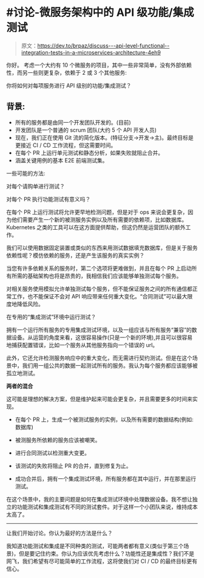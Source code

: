 # #讨论-微服务架构中的 API 级功能/集成测试

> 原文：<https://dev.to/brpaz/discuss---api-level-functional--integration-tests-in-a-microservices-architecture-4eh9>

你好。
考虑一个大约有 10 个微服务的项目，其中一些非常简单，没有外部依赖性，而另一些则更复杂，依赖于 2 或 3 个其他服务:

你将如何对每项服务进行 API 级别的功能/集成测试？

## 背景:

*   所有的服务都是由同一个开发团队开发的。(目前)
*   开发团队是一个普通的 scrum 团队(大约 5 个 API 开发人员)
*   现在，我们正在使用 Git 流的简化版本。(特征分支->开发->主)。最终目标是更接近 CI / CD 工作流程，但这需要时间。
*   在每个 PR 上运行单元测试和静态分析，如果失败就阻止合并。
*   涵盖关键用例的基本 E2E 前端测试集。

一些可能的方法:

对每个请购单进行测试？

对每个 PR 执行功能测试有意义吗？

在每个 PR 上运行测试将允许更早地检测问题，但是对于 ops 来说会更复杂，因为他们需要产生一个新的被测服务实例以及所有需要的依赖项，比如数据库。Kubernetes 之类的工具可以在这方面提供帮助，但这仍然是运营团队的额外工作。

我们可以使用数据固定装置或类似的东西来用测试数据填充数据库，但是关于服务依赖性呢？模仿依赖的服务，还是产生该服务的真实实例？

当您有许多依赖关系的服务时，第二个选项将更难做到，并且在每个 PR 上启动所有所需的基础架构也将是昂贵的，我相信我们应该能够单独测试每个服务。

对相关服务使用模拟允许单独测试每个服务，但不能保证服务之间的所有通信都正常工作，也不能保证不会对 API 响应带来任何重大变化。“合同测试”可以最大限度地降低风险。

在专用的“集成测试”环境中运行测试？

拥有一个运行所有服务的专用集成测试环境，以及一组应该与所有服务“兼容”的数据设备。从运营的角度来看，这很容易操作(只是一个新的环境),并且可以很容易地捕获配置错误，比如一个服务从其他服务指向一个错误的 url。

此外，它还允许检测服务响应中的重大变化，而无需进行契约测试。但是在这个场景中，我们用一组公共的数据一起测试所有的服务。我认为每个服务都应该能够被孤立地测试。

**两者的混合**

这可能是理想的解决方案，但是维护起来可能会更复杂，并且需要更多的时间来实现。

*   在每个 PR 上，生成一个被测试服务的实例，以及所有需要的数据结构(例如:数据库)

*   被测服务所依赖的服务应该被嘲笑。

*   进行合同测试以检测重大变更。

*   该测试的失败将阻止 PR 的合并，直到修复为止。

*   成功合并后，拥有一个集成测试环境，所有服务都在其中运行，并在那里运行测试。

在这个场景中，我的主要问题是如何在集成测试环境中处理数据设备。我不想让独立的功能测试和集成测试有不同的测试套件。对于这样一个小团队来说，维持成本太高了。

* * *

让我们开始讨论。你认为最好的方法是什么？

我知道功能测试和集成是不同种类的测试，可能两者都有意义(类似于第三个场景)，但是要记住约束。你认为应该优先考虑什么？功能性还是集成性？我们不是网飞，我们希望有尽可能简单的工作流程，这将使我们对 CI / CD 的最终目标更有信心。